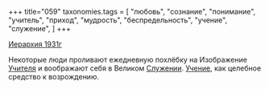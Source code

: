 +++
title="059"
taxonomies.tags = [
 "любовь",
 "сознание",
 "понимание",
 "учитель",
 "приход",
 "мудрость",
 "беспредельность",
 "учение",
 "служение",
]
+++

[Иерархия 1931г](/agni/1931)

Некоторые люди проливают ежедневную похлёбку на Изображение [Учителя](/tags/учитель) и воображают себя в Великом [Служении](/tags/служение). [Учение](/tags/учитель), как целебное средство к возрождению.   

